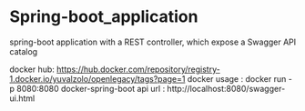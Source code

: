 # Spring-boot_application
spring-boot application with a REST controller, which expose a Swagger API catalog

docker hub: https://hub.docker.com/repository/registry-1.docker.io/yuvalzolo/openlegacy/tags?page=1
docker usage : docker run -p 8080:8080 docker-spring-boot
api url : http://localhost:8080/swagger-ui.html
